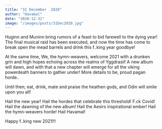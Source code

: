 ```yaml
---
title: "31 December  2020"
author: "Havamal"
date: "2020-12-31"
image: "/images/posts/31Dec2020.jpg"
---
```


Huginn and Muninn bring rumors of a feast to bid farewell to the dying year!
The final musical raid has been executed, and now the time has come to break open the mead barrels and drink this f..king year goodbye!

At the same time, We, the hymn-weavers, welcome 2021 with a drunken grin and high hopes echoing across the realms of Yggdrasil! A new album will dawn, and with that a new chapter will emerge for all the viking powerdeath banners to gather under! More details to be, proud pagan horde..

Until then; eat, drink, mate and praise the heathen gods, and Odin will smile upon you all!

Hail the new year! Hail the hordes that celebrate this threshold! F.ck Covid! Hail the dawning of the new album! Hail the Aesirs inspirational ember! Hail the hymn-weavers horde! Hail Havamal!

Happy f..king new 2021!!!